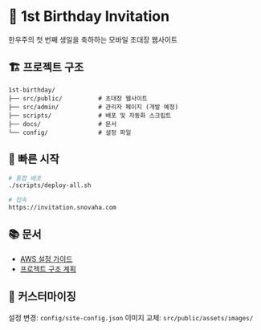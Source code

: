 # 🎂 1st Birthday Invitation

한우주의 첫 번째 생일을 축하하는 모바일 초대장 웹사이트

## 🏗️ 프로젝트 구조

```
1st-birthday/
├── src/public/          # 초대장 웹사이트
├── src/admin/           # 관리자 페이지 (개발 예정)
├── scripts/             # 배포 및 자동화 스크립트
├── docs/                # 문서
└── config/              # 설정 파일
```

## 🚀 빠른 시작

```bash
# 통합 배포
./scripts/deploy-all.sh

# 접속
https://invitation.snovaha.com
```

## 📚 문서

- [AWS 설정 가이드](docs/deployment/)
- [프로젝트 구조 계획](docs/project-structure-plan.md)

## 🎨 커스터마이징

설정 변경: `config/site-config.json`
이미지 교체: `src/public/assets/images/`
